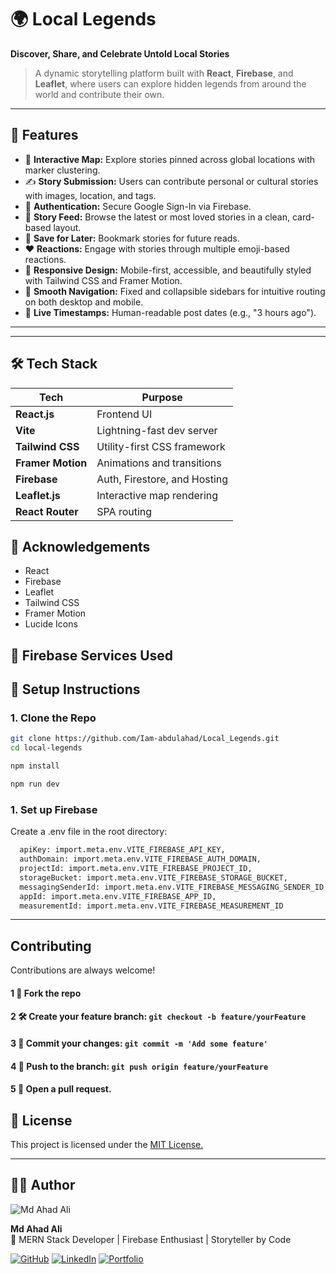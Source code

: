 # 🌍 Local Legends

**Discover, Share, and Celebrate Untold Local Stories**

> A dynamic storytelling platform built with **React**, **Firebase**, and **Leaflet**, where users can explore hidden legends from around the world and contribute their own.

---

## 🚀 Features

- 📍 **Interactive Map:** Explore stories pinned across global locations with marker clustering.
- ✍️ **Story Submission:** Users can contribute personal or cultural stories with images, location, and tags.
- 🔐 **Authentication:** Secure Google Sign-In via Firebase.
- 📖 **Story Feed:** Browse the latest or most loved stories in a clean, card-based layout.
- 💾 **Save for Later:** Bookmark stories for future reads.
- ❤️ **Reactions:** Engage with stories through multiple emoji-based reactions.
- 📱 **Responsive Design:** Mobile-first, accessible, and beautifully styled with Tailwind CSS and Framer Motion.
- 🧭 **Smooth Navigation:** Fixed and collapsible sidebars for intuitive routing on both desktop and mobile.
- 📆 **Live Timestamps:** Human-readable post dates (e.g., "3 hours ago").

---


---

## 🛠️ Tech Stack

| Tech             | Purpose                              |
|------------------|--------------------------------------|
| **React.js**     | Frontend UI                          |
| **Vite**         | Lightning-fast dev server            |
| **Tailwind CSS** | Utility-first CSS framework          |
| **Framer Motion**| Animations and transitions           |
| **Firebase**     | Auth, Firestore, and Hosting         |
| **Leaflet.js**   | Interactive map rendering            |
| **React Router** | SPA routing                          |

## 🙌 Acknowledgements

- React
- Firebase
- Leaflet
- Tailwind CSS
- Framer Motion
- Lucide Icons


## 🔐 Firebase Services Used


## 🔧 Setup Instructions

### 1. Clone the Repo

```bash
git clone https://github.com/Iam-abdulahad/Local_Legends.git
cd local-legends
```
```bash
npm install
```
```bash
npm run dev
```



### 1. Set up Firebase
Create a .env file in the root directory:
```bash
  apiKey: import.meta.env.VITE_FIREBASE_API_KEY,
  authDomain: import.meta.env.VITE_FIREBASE_AUTH_DOMAIN,
  projectId: import.meta.env.VITE_FIREBASE_PROJECT_ID,
  storageBucket: import.meta.env.VITE_FIREBASE_STORAGE_BUCKET,
  messagingSenderId: import.meta.env.VITE_FIREBASE_MESSAGING_SENDER_ID,
  appId: import.meta.env.VITE_FIREBASE_APP_ID,
  measurementId: import.meta.env.VITE_FIREBASE_MEASUREMENT_ID
```



---


## Contributing

Contributions are always welcome!

#### 1 🍴 Fork the repo
#### 2 🛠️ Create your feature branch: `git checkout -b feature/yourFeature`
#### 3 🔧 Commit your changes: `git commit -m 'Add some feature'`
#### 4 🚀 Push to the branch: `git push origin feature/yourFeature`
#### 5 🔁 Open a pull request.

## 📄 License

This project is licensed under the [MIT License.](https://choosealicense.com/licenses/mit/)

---
## 👨‍💻 Author

![Md Ahad Ali](https://avatars.githubusercontent.com/Iam-abdulahad?size=120)

**Md Ahad Ali**  
🌟 MERN Stack Developer | Firebase Enthusiast | Storyteller by Code

[![GitHub](https://img.shields.io/badge/GitHub-Iam--abdulahad-000?logo=github&style=for-the-badge)](https://github.com/Iam-abdulahad)
[![LinkedIn](https://img.shields.io/badge/LinkedIn-iam--abdulahad-blue?logo=linkedin&style=for-the-badge)](https://linkedin.com/in/iam-abdulahad)
[![Portfolio](https://img.shields.io/badge/Website-ahad--dev.web.app-0ABAB5?logo=vercel&style=for-the-badge)](https://ahad-dev.web.app/)


